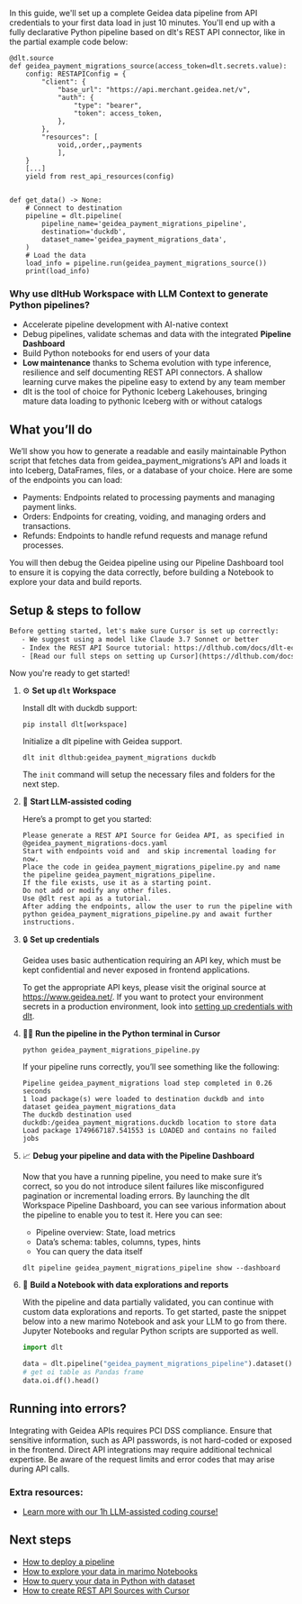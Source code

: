 In this guide, we'll set up a complete Geidea data pipeline from API credentials to your first data load in just 10 minutes. You'll end up with a fully declarative Python pipeline based on dlt's REST API connector, like in the partial example code below:

```python-outcome
@dlt.source
def geidea_payment_migrations_source(access_token=dlt.secrets.value):
    config: RESTAPIConfig = {
        "client": {
            "base_url": "https://api.merchant.geidea.net/v",
            "auth": {
                "type": "bearer",
                "token": access_token,
            },
        },
        "resources": [
            void,,order,,payments
            ],
    }
    [...]
    yield from rest_api_resources(config)


def get_data() -> None:
    # Connect to destination
    pipeline = dlt.pipeline(
        pipeline_name='geidea_payment_migrations_pipeline',
        destination='duckdb',
        dataset_name='geidea_payment_migrations_data', 
    )
    # Load the data
    load_info = pipeline.run(geidea_payment_migrations_source())
    print(load_info) 
```

### Why use dltHub Workspace with LLM Context to generate Python pipelines?

- Accelerate pipeline development with AI-native context
- Debug pipelines, validate schemas and data with the integrated **Pipeline Dashboard**
- Build Python notebooks for end users of your data
- **Low maintenance** thanks to Schema evolution with type inference, resilience and self documenting REST API connectors. A shallow learning curve makes the pipeline easy to extend by any team member
- dlt is the tool of choice for Pythonic Iceberg Lakehouses, bringing mature data loading to pythonic Iceberg with or without catalogs

## What you’ll do

We’ll show you how to generate a readable and easily maintainable Python script that fetches data from geidea_payment_migrations’s API and loads it into Iceberg, DataFrames, files, or a database of your choice. Here are some of the endpoints you can load:

- Payments: Endpoints related to processing payments and managing payment links.
- Orders: Endpoints for creating, voiding, and managing orders and transactions.
- Refunds: Endpoints to handle refund requests and manage refund processes.

You will then debug the Geidea pipeline using our Pipeline Dashboard tool to ensure it is copying the data correctly, before building a Notebook to explore your data and build reports.

## Setup & steps to follow

```default
Before getting started, let's make sure Cursor is set up correctly:
   - We suggest using a model like Claude 3.7 Sonnet or better
   - Index the REST API Source tutorial: https://dlthub.com/docs/dlt-ecosystem/verified-sources/rest_api/ and add it to context as **@dlt rest api**
   - [Read our full steps on setting up Cursor](https://dlthub.com/docs/dlt-ecosystem/llm-tooling/cursor-restapi#23-configuring-cursor-with-documentation)
```

Now you're ready to get started!

1. ⚙️ **Set up `dlt` Workspace**
    
    Install dlt with duckdb support:
    ```shell
    pip install dlt[workspace]
    ```

    Initialize a dlt pipeline with Geidea support.
    ```shell
    dlt init dlthub:geidea_payment_migrations duckdb
    ```

    The `init` command will setup the necessary files and folders for the next step.
    
2. 🤠 **Start LLM-assisted coding**
    
    Here’s a prompt to get you started:
    
    ```prompt
    Please generate a REST API Source for Geidea API, as specified in @geidea_payment_migrations-docs.yaml 
    Start with endpoints void and  and skip incremental loading for now. 
    Place the code in geidea_payment_migrations_pipeline.py and name the pipeline geidea_payment_migrations_pipeline. 
    If the file exists, use it as a starting point. 
    Do not add or modify any other files. 
    Use @dlt rest api as a tutorial. 
    After adding the endpoints, allow the user to run the pipeline with python geidea_payment_migrations_pipeline.py and await further instructions.
    ```

    
3. 🔒 **Set up credentials** 
    
    Geidea uses basic authentication requiring an API key, which must be kept confidential and never exposed in frontend applications.
    
    To get the appropriate API keys, please visit the original source at https://www.geidea.net/.
    If you want to protect your environment secrets in a production environment, look into [setting up credentials with dlt](https://dlthub.com/docs/walkthroughs/add_credentials).
    
4. 🏃‍♀️ **Run the pipeline in the Python terminal in Cursor**
    
    ```shell
    python geidea_payment_migrations_pipeline.py
    ```
    
    If your pipeline runs correctly, you’ll see something like the following:
    
    ```shell
    Pipeline geidea_payment_migrations load step completed in 0.26 seconds
    1 load package(s) were loaded to destination duckdb and into dataset geidea_payment_migrations_data
    The duckdb destination used duckdb:/geidea_payment_migrations.duckdb location to store data
    Load package 1749667187.541553 is LOADED and contains no failed jobs
    ```
    
5. 📈 **Debug your pipeline and data with the Pipeline Dashboard**

    Now that you have a running pipeline, you need to make sure it’s correct, so you do not introduce silent failures like misconfigured pagination or incremental loading errors. By launching the dlt Workspace Pipeline Dashboard, you can see various information about the pipeline to enable you to test it. Here you can see:
    - Pipeline overview: State, load metrics
    - Data’s schema: tables, columns, types, hints
    - You can query the data itself
    
    ```shell
    dlt pipeline geidea_payment_migrations_pipeline show --dashboard
    ```
    
6. 🐍 **Build a Notebook with data explorations and reports**

    With the pipeline and data partially validated, you can continue with custom data explorations and reports. To get started, paste the snippet below into a new marimo Notebook and ask your LLM to go from there. Jupyter Notebooks and regular Python scripts are supported as well.

    
    ```python
    import dlt

   data = dlt.pipeline("geidea_payment_migrations_pipeline").dataset()
   # get oi table as Pandas frame
   data.oi.df().head()
    ```

## Running into errors?

Integrating with Geidea APIs requires PCI DSS compliance. Ensure that sensitive information, such as API passwords, is not hard-coded or exposed in the frontend. Direct API integrations may require additional technical expertise. Be aware of the request limits and error codes that may arise during API calls.

### Extra resources:

- [Learn more with our 1h LLM-assisted coding course!](https://www.youtube.com/watch?v=GGid70rnJuM)

## Next steps

- [How to deploy a pipeline](https://dlthub.com/docs/walkthroughs/deploy-a-pipeline)
- [How to explore your data in marimo Notebooks](https://dlthub.com/docs/general-usage/dataset-access/marimo)
- [How to query your data in Python with dataset](https://dlthub.com/docs/general-usage/dataset-access/dataset)
- [How to create REST API Sources with Cursor](https://dlthub.com/docs/dlt-ecosystem/llm-tooling/cursor-restapi)